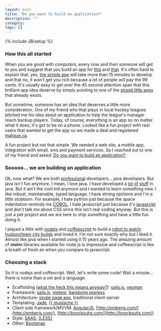 ```yaml
---
layout: post
title: "Do you want to build an application?"
description: ""
category: 
tags: []
---
```

{% include JB/setup %}

### How this all started

When you are *good with computers*, every now and then someone will get to you and suggest that you build an app for [this](https://itunes.apple.com/WebObjects/MZStore.woa/wa/viewSoftware?id=284400182&mt=8) and [that](https://itunes.apple.com/WebObjects/MZStore.woa/wa/viewSoftware?id=301579705&mt=8). It's often hard to explain that, yes, [the simple app](https://itunes.apple.com/WebObjects/MZStore.woa/wa/viewSoftware?id=299879416&mt=8) will take more than 15 minutes to develop and that no, it won't get you rich because a lot of people will pay the 99 cents. It's usually easy to get over the 45 second attention span that this brilliant app idea deserve by simply pointing to one of the [stupid little apps](http://www.pcmag.com/slideshow_viewer/0,3253,l=236567&a=236567&po=1,00.asp) that already exists.

But sometime, someone has an idea that deserves a little more consideration. One of my friend who that plays in local hockey leagues pitched me his idea about an application to help the league's manager reach backup players. Today, of course, everything is an app so no matter what it does, it's got to be on a phone. Looked like a fun project with real users that wanted to get the app so we made a deal and registered [maligue.ca](maligue.ca).    

A fun project but not that simple. We needed a web site, a mobile app, integration with email, sms and payment services. So I reached out to one of my friend and asked: [Do you want to build an application?](https://www.youtube.com/watch?v=5xGEMyn4DKY).

### Sooooo... we are building an application

Ok, now what? We are both [professional](http://8d.com/) developers... java developers. But java isn't fun anymore. I mean, I love java. I have developed a [lot](http://sonia.etsmtl.ca/en/) [of](http://www.grassvalley.com/) [stuff](https://montreal.bixi.com/) in java. But it ain't the cool kid anymore and I wanted to learn something new. I like robust, maintainable, typed language. I have strong opinions and I'm a little stubborn. For example, I hate python just because the space indentation reminds me [COBOL](http://en.wikipedia.org/wiki/COBOL), I hate javascript just because it's [javascript](http://johnkpaul.github.io/presentations/empirejs/javascript-bad-parts/#/) and don't talk me about CSS since this isn't real coding anyway. *But* this is just a pet project and we are here to ship something and have a little fun doing it.

I played a little with [nodejs](http://nodejs.org/) and [coffeescript](http://coffeescript.org/) to build a [robot to watch hudson/team city builds](https://github.com/MacKeeper/jobot) and loved it. I'm not sure exactly why but I liked it. Almost like java when I started using it 15 years ago. The amazing amount of ~~stable~~ libraries available for node js is impressive and coffeescript is like a breath of fresh air when you compare to javascript. 

### Choosing a stack

So it is nodejs and coffescript. Well, let's write some code! Wait a minute... there is nome than a vm and a language.

* Scaffolding ([what the heck this means anyway?](http://en.wikipedia.org/wiki/Scaffold_%28programming%29)): [sails.js](http://sailsjs.org/#/), [yeoman](http://yeoman.io/)
* Framework: [sails.js](http://sailsjs.org/#/), [meteor](https://www.meteor.com/), [barebone express](http://expressjs.com/)
* Architecture: [single page app](http://en.wikipedia.org/wiki/Single-page_application), traditional client-server
* Templating: [Jade](http://jade-lang.com/), [\{\{ mustache }}](https://mustache.github.io/)
* Client side framework/MVVM: [AngularJS](https://angularjs.org/), [http://emberjs.com/](http://emberjs.com/), [http://knockoutjs.com/](http://knockoutjs.com/)
* Style: [SAAS](http://sass-lang.com/), [{LESS}](http://lesscss.org/)
* Other: [Bootstrap](http://getbootstrap.com/)